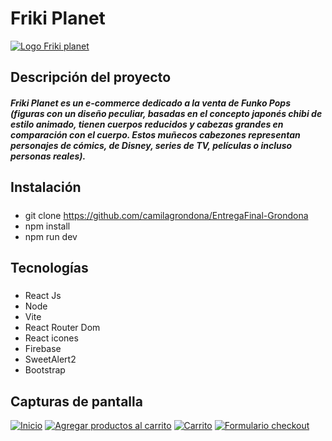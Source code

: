 # Friki Planet
[![Logo Friki planet](https://i.imgur.com/PPeF7lc.png "Logo Friki planet")](http://https://i.imgur.com/PPeF7lc.png "Logo Friki planet")
## Descripción del proyecto
#####  Friki Planet es un e-commerce dedicado a la venta de Funko Pops (figuras con un diseño peculiar, basadas en el concepto japonés chibi de estilo animado, tienen cuerpos reducidos y cabezas grandes en comparación con el cuerpo. Estos muñecos cabezones representan personajes de cómics, de Disney, series de TV, películas o incluso personas reales). 
## Instalación
##### 
- git clone https://github.com/camilagrondona/EntregaFinal-Grondona 
- npm install
- npm run dev
## Tecnologías
##### 
- React Js
- Node
- Vite
- React Router Dom
- React icones
- Firebase
- SweetAlert2
- Bootstrap
## Capturas de pantalla
[![Inicio](https://i.imgur.com/brZyxkE.jpeg "Inicio")](http://https://i.imgur.com/brZyxkE.jpeg "Inicio")
[![Agregar productos al carrito](https://i.imgur.com/DzyghvO.jpg "Agregar productos al carrito")](http://https://i.imgur.com/DzyghvO.jpg "Agregar productos al carrito")
[![Carrito](https://i.imgur.com/hw6DZmP.jpg "Carrito")](http://https://i.imgur.com/hw6DZmP.jpg "Carrito")
[![Formulario checkout](https://i.imgur.com/u19Xst3.jpg "Formulario checkout")](http://https://i.imgur.com/u19Xst3.jpg "Formulario checkout")
